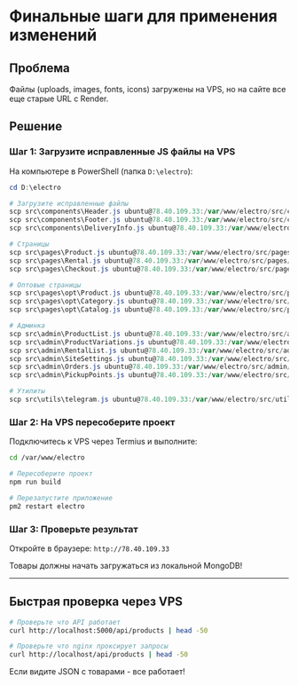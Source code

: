 # Финальные шаги для применения изменений

## Проблема
Файлы (uploads, images, fonts, icons) загружены на VPS, но на сайте все еще старые URL с Render.

## Решение

### Шаг 1: Загрузите исправленные JS файлы на VPS

На компьютере в PowerShell (папка `D:\electro`):

```powershell
cd D:\electro

# Загрузите исправленные файлы
scp src\components\Header.js ubuntu@78.40.109.33:/var/www/electro/src/components/
scp src\components\Footer.js ubuntu@78.40.109.33:/var/www/electro/src/components/
scp src\components\DeliveryInfo.js ubuntu@78.40.109.33:/var/www/electro/src/components/

# Страницы
scp src\pages\Product.js ubuntu@78.40.109.33:/var/www/electro/src/pages/
scp src\pages\Rental.js ubuntu@78.40.109.33:/var/www/electro/src/pages/
scp src\pages\Checkout.js ubuntu@78.40.109.33:/var/www/electro/src/pages/

# Оптовые страницы
scp src\pages\opt\Product.js ubuntu@78.40.109.33:/var/www/electro/src/pages/opt/
scp src\pages\opt\Category.js ubuntu@78.40.109.33:/var/www/electro/src/pages/opt/
scp src\pages\opt\Catalog.js ubuntu@78.40.109.33:/var/www/electro/src/pages/opt/

# Админка
scp src\admin\ProductList.js ubuntu@78.40.109.33:/var/www/electro/src/admin/
scp src\admin\ProductVariations.js ubuntu@78.40.109.33:/var/www/electro/src/admin/
scp src\admin\RentalList.js ubuntu@78.40.109.33:/var/www/electro/src/admin/
scp src\admin\SiteSettings.js ubuntu@78.40.109.33:/var/www/electro/src/admin/
scp src\admin\Orders.js ubuntu@78.40.109.33:/var/www/electro/src/admin/
scp src\admin\PickupPoints.js ubuntu@78.40.109.33:/var/www/electro/src/admin/

# Утилиты
scp src\utils\telegram.js ubuntu@78.40.109.33:/var/www/electro/src/utils/
```

### Шаг 2: На VPS пересоберите проект

Подключитесь к VPS через Termius и выполните:

```bash
cd /var/www/electro

# Пересоберите проект
npm run build

# Перезапустите приложение
pm2 restart electro
```

### Шаг 3: Проверьте результат

Откройте в браузере: `http://78.40.109.33`

Товары должны начать загружаться из локальной MongoDB!

---

## Быстрая проверка через VPS

```bash
# Проверьте что API работает
curl http://localhost:5000/api/products | head -50

# Проверьте что nginx проксирует запросы
curl http://localhost/api/products | head -50
```

Если видите JSON с товарами - все работает!

